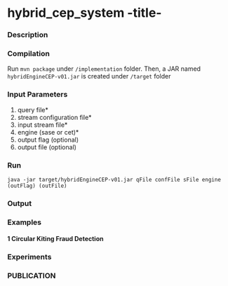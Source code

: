 # hybrid_cep_system -title-

### Description

### Compilation
Run ```mvn package``` under ```/implementation``` folder.
Then, a JAR named ```hybridEngineCEP-v01.jar``` is created under ```/target``` folder

### Input Parameters
1. query file*
2. stream configuration file*
3. input stream file*
4. engine (sase or cet)*
5. output flag (optional)
6. output file (optional)

### Run
```
java -jar target/hybridEngineCEP-v01.jar qFile confFile sFile engine (outFlag) (outFile)
```

### Output

### Examples
#### 1 Circular Kiting Fraud Detection

### Experiments

### PUBLICATION